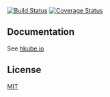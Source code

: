 [![Build Status](https://travis-ci.org/kube-HPC/algorithm-gateway.svg?branch=master)](https://travis-ci.org/kube-HPC/algorithm-gateway)
[![Coverage Status](https://coveralls.io/repos/github/kube-HPC/algorithm-gateway/badge.svg?branch=master)](https://coveralls.io/github/kube-HPC/algorithm-gateway?branch=master)

## Documentation

See [hkube.io](http://hkube.io/)

## License

[MIT](LICENSE)
